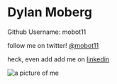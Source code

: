 # Dylan Moberg

 Github Username: mobot11

follow me on twitter! [@mobot11](https://twitter.com/mobot11)

 heck, even add add me on [linkedin](https://www.linkedin.com/profile/public-profile-settings?trk=prof-edit-edit-public_profile)

![a picture of me](/downloads/Grad_picture.jpg)
